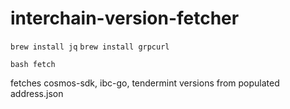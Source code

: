 # interchain-version-fetcher

`brew install jq`
`brew install grpcurl`

`bash fetch`

fetches cosmos-sdk, ibc-go, tendermint versions from populated address.json
